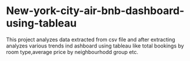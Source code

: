 # New-york-city-air-bnb-dashboard-using-tableau
This project analyzes data extracted from csv file and after extracting analyzes various trends ind ashboard using tableau like total bookings by room type,average price by neighbourhodd group etc.
